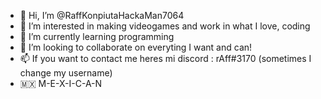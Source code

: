 - 👋 Hi, I’m @RaffKonpiutaHackaMan7064
- 👀 I’m interested in making videogames and work in what I love, coding
- 🌱 I’m currently learning programming
- 💞️ I’m looking to collaborate on everyting I want and can!
- 📫 If you want to contact me heres mi discord : rAff#3170 (sometimes I change my username)
- 🇲🇽 M-E-X-I-C-A-N
